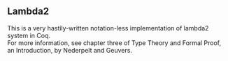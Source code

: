 ## Lambda2

This is a very hastily-written notation-less implementation of lambda2 system in Coq. <br>
For more information, see chapter three of Type Theory and Formal Proof, an Introduction, by Nederpelt and Geuvers.
